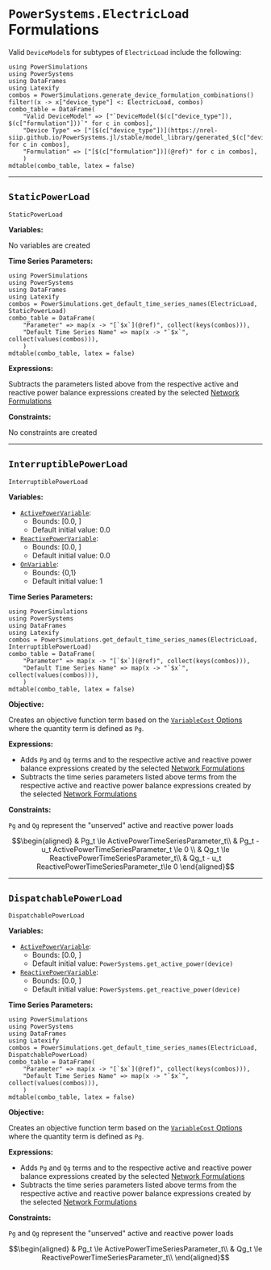 # `PowerSystems.ElectricLoad` Formulations

Valid `DeviceModel`s for subtypes of `ElectricLoad` include the following:

```@eval
using PowerSimulations
using PowerSystems
using DataFrames
using Latexify
combos = PowerSimulations.generate_device_formulation_combinations()
filter!(x -> x["device_type"] <: ElectricLoad, combos)
combo_table = DataFrame(
    "Valid DeviceModel" => ["`DeviceModel($(c["device_type"]), $(c["formulation"]))`" for c in combos],
    "Device Type" => ["[$(c["device_type"])](https://nrel-siip.github.io/PowerSystems.jl/stable/model_library/generated_$(c["device_type"])/)" for c in combos],
    "Formulation" => ["[$(c["formulation"])](@ref)" for c in combos],
    )
mdtable(combo_table, latex = false)
```

---

## `StaticPowerLoad`

```@docs
StaticPowerLoad
```

**Variables:**

No variables are created

**Time Series Parameters:**

```@eval
using PowerSimulations
using PowerSystems
using DataFrames
using Latexify
combos = PowerSimulations.get_default_time_series_names(ElectricLoad, StaticPowerLoad)
combo_table = DataFrame(
    "Parameter" => map(x -> "[`$x`](@ref)", collect(keys(combos))),
    "Default Time Series Name" => map(x -> "`$x`", collect(values(combos))),
    )
mdtable(combo_table, latex = false)
```

**Expressions:**

Subtracts the parameters listed above from the respective active and reactive power balance expressions created by the selected [Network Formulations](@ref)

**Constraints:**

No constraints are created

---

## `InterruptiblePowerLoad`

```@docs
InterruptiblePowerLoad
```

**Variables:**

- [`ActivePowerVariable`](@ref):
  - Bounds: [0.0, ]
  - Default initial value: 0.0
- [`ReactivePowerVariable`](@ref):
  - Bounds: [0.0, ]
  - Default initial value: 0.0
- [`OnVariable`](@ref):
  - Bounds: {0,1}
  - Default initial value: 1

**Time Series Parameters:**

```@eval
using PowerSimulations
using PowerSystems
using DataFrames
using Latexify
combos = PowerSimulations.get_default_time_series_names(ElectricLoad, InterruptiblePowerLoad)
combo_table = DataFrame(
    "Parameter" => map(x -> "[`$x`](@ref)", collect(keys(combos))),
    "Default Time Series Name" => map(x -> "`$x`", collect(values(combos))),
    )
mdtable(combo_table, latex = false)
```

**Objective:**

Creates an objective function term based on the [`VariableCost` Options](@ref) where the quantity term is defined as ``Pg``.

**Expressions:**

- Adds ``Pg`` and ``Qg`` terms and to the respective active and reactive power balance expressions created by the selected [Network Formulations](@ref)
- Subtracts the time series parameters listed above terms from the respective active and reactive power balance expressions created by the selected [Network Formulations](@ref)

**Constraints:**

``Pg`` and ``Qg`` represent the "unserved" active and reactive power loads

```math
\begin{aligned}
&  Pg_t \le ActivePowerTimeSeriesParameter_t\\
&  Pg_t - u_t ActivePowerTimeSeriesParameter_t \le 0 \\
&  Qg_t \le ReactivePowerTimeSeriesParameter_t\\
&  Qg_t - u_t ReactivePowerTimeSeriesParameter_t\le 0 
\end{aligned}
```

---

## `DispatchablePowerLoad`

```@docs
DispatchablePowerLoad
```

**Variables:**

- [`ActivePowerVariable`](@ref):
  - Bounds: [0.0, ]
  - Default initial value: `PowerSystems.get_active_power(device)`
- [`ReactivePowerVariable`](@ref):
  - Bounds: [0.0, ]
  - Default initial value: `PowerSystems.get_reactive_power(device)`

**Time Series Parameters:**

```@eval
using PowerSimulations
using PowerSystems
using DataFrames
using Latexify
combos = PowerSimulations.get_default_time_series_names(ElectricLoad, DispatchablePowerLoad)
combo_table = DataFrame(
    "Parameter" => map(x -> "[`$x`](@ref)", collect(keys(combos))),
    "Default Time Series Name" => map(x -> "`$x`", collect(values(combos))),
    )
mdtable(combo_table, latex = false)
```

**Objective:**

Creates an objective function term based on the [`VariableCost` Options](@ref) where the quantity term is defined as ``Pg``.

**Expressions:**

- Adds ``Pg`` and ``Qg`` terms and to the respective active and reactive power balance expressions created by the selected [Network Formulations](@ref)
- Subtracts the time series parameters listed above terms from the respective active and reactive power balance expressions created by the selected [Network Formulations](@ref)

**Constraints:**

``Pg`` and ``Qg`` represent the "unserved" active and reactive power loads

```math
\begin{aligned}
&  Pg_t \le ActivePowerTimeSeriesParameter_t\\
&  Qg_t \le ReactivePowerTimeSeriesParameter_t\\
\end{aligned}
```